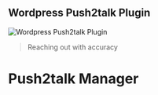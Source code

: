 ## Wordpress Push2talk Plugin
![Wordpress Push2talk Plugin](./push2talk/public/push2talk.png)

> Reaching out with accuracy

# Push2talk Manager